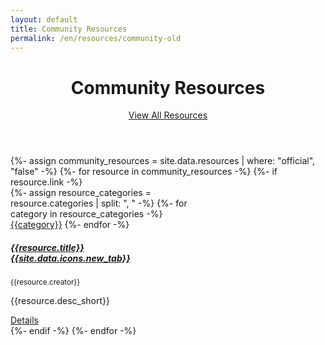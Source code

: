 ```yaml
---
layout: default
title: Community Resources
permalink: /en/resources/community-old
---
```



<header class="container py-4 mt-5">
  <div class="text-center">
    <h1 class="display-6 fw-bold mb-3">Community Resources</h1>
    <a href="/en/resources/all" class="btn btn-primary btn px-4 m-1">View All Resources</a>
  </div>
</header>

<section class="container py-4 border-bottom">
	<div class="row row-cols-auto justify-content-center mt-4">
    {%- assign community_resources = site.data.resources | where: "official", "false" -%}
    {%- for resource in community_resources -%}
      {%- if resource.link -%}
        <div class="col mb-4">
          <div class="card rounded-3 h-100" style="width: 18rem;">
            <div class="card-body d-flex align-items-start flex-column">
              <div class="mb-3">
                {%- assign resource_categories = resource.categories | split: ", " -%}
                {%- for category in resource_categories -%}
                  <a class="me-1" href="/en/resources/{{category}}"><span class="badge rounded-pill bg-light text-dark {{category}}">{{category}}</span></a>
                {%- endfor -%}
              </div>
              <h5 class="card-title mb-1">
                <a href="{{resource.link}}" class="text-decoration-none link-dark">{{resource.title}} {{site.data.icons.new_tab}}</a>
              </h5>
              <p class="mb-2 text-muted"><small>{{resource.creator}} </small></p>
              <p class="card-text flex-grow-1">{{resource.desc_short}}</p>
              <a href="" class="btn btn-outline-primary btn-sm">Details</a>
            </div>
          </div>
        </div>
      {%- endif -%}
    {%- endfor -%}
  </div>
</section>


